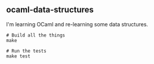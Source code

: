 ## ocaml-data-structures

I'm learning OCaml and re-learning some data structures.

```
# Build all the things
make

# Run the tests
make test
```
